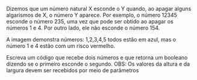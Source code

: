 Dizemos que um número natural X esconde o Y quando, ao apagar alguns algarismos de X, o número Y aparece. Por exemplo, o número 12345 esconde o número 235, uma vez que pode ser obtido ao apagar os números 1 e 4. Por outro lado, ele não esconde o número 154.

A imagem demonstra números: 1,2,3,4,5 todos estão em azul, mas o número 1 e 4 estão com um risco vermelho.

Escreva um código que recebe dois números e que retorna um booleano dizendo se o primeiro esconde o segundo.
OBS:
Os valores da altura e da largura devem ser recebidos por meio de parâmetros
